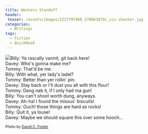 ```yaml
---
title: Western Standoff
header:
 teaser: /assets/images/2227797968_278063879c_six-shooter.jpg
categories:
  - Writings
tags:
  - Fiction
  - QuickRead
---
```

<img src="https://douglangille.github.io/assets/images/2227797968_278063879c_six-shooter.jpg">Billy: Ya rascally varmit, git back here!  
 Davey: Who's gonna make me?  
 Tommy: That'd be me.  
 Billy: With what, yer lady's ladel?  
 Tommy: Better than yer rollin' pin.  
 Davey: Stay back or I'll dust you all with this flour!  
 Tommy: Dang nab it, if I only had ma gun!  
 Billy: You can't shoot worth dung, anyways.  
 Davey: Ah-ha! I found the missus' biscuits!  
 Tommy: Ouch! those things are hard as rocks!  
 Billy: Quit it, ya louse!  
 Davey: Maybe we should square this over some hooch...

<small>Photo by <a href="http://www.flickr.com/photos/21734563@N04/2227797968">David C. Foster</a></small>
